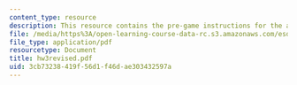 ```yaml
---
content_type: resource
description: This resource contains the pre-game instructions for the assignment.
file: /media/https%3A/open-learning-course-data-rc.s3.amazonaws.com/esd-10-introduction-to-technology-and-policy-fall-2006/3cb73238419f56d1f46dae303432597a_hw3revised.pdf
file_type: application/pdf
resourcetype: Document
title: hw3revised.pdf
uid: 3cb73238-419f-56d1-f46d-ae303432597a
---
```

